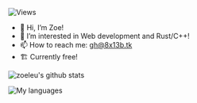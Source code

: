 ![Views](https://komarev.com/ghpvc/?username=zoeleu)

- 👋 Hi, I’m Zoe!
- 👀 I’m interested in Web development and Rust/C++!
- 📫 How to reach me: gh@8x13b.tk
- 🏗️ Currently free!

![zoeleu's github stats](https://github-readme-stats.vercel.app/api?username=zoeleu&theme=dark&show_icons=true)

![My languages](https://github-readme-stats.vercel.app/api/top-langs/?username=zoeleu&theme=dark&show_icons=true)
